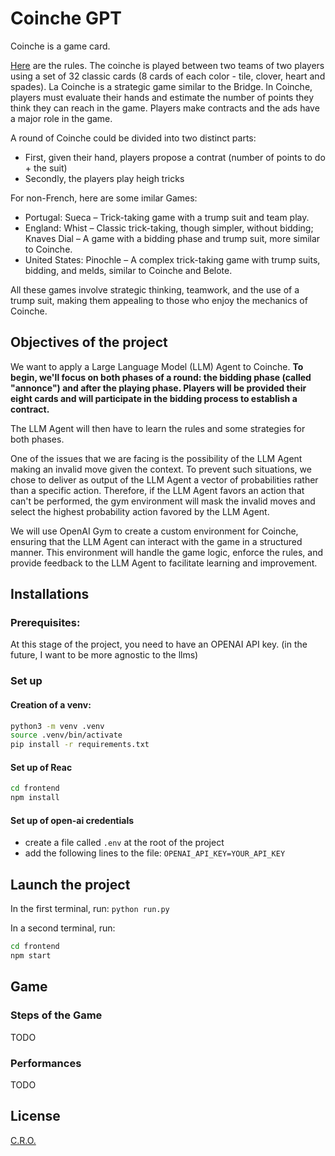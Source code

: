 # Coinche GPT

Coinche is a game card.


[Here](https://ibelote.com/en/rules-coinche.php) are the rules. The coinche is played between two teams of two players using a set of 32 classic cards (8 cards of each color - tile, clover, heart and spades). La Coinche is a strategic game similar to the Bridge. In Coinche, players must evaluate their hands and estimate the number of points they think they can reach in the game. Players make contracts and the ads have a major role in the game.

A round of Coinche could be divided into two distinct parts:
- First, given their hand, players propose a contrat (number of points to do + the suit)
- Secondly, the players play heigh tricks

For non-French, here are some imilar Games:
- Portugal: Sueca – Trick-taking game with a trump suit and team play.
- England: Whist – Classic trick-taking, though simpler, without bidding; Knaves Dial – A game with a bidding phase and trump suit, more similar to Coinche.
- United States: Pinochle – A complex trick-taking game with trump suits, bidding, and melds, similar to Coinche and Belote.

All these games involve strategic thinking, teamwork, and the use of a trump suit, making them appealing to those who enjoy the mechanics of Coinche.

## Objectives of the project

We want to apply a Large Language Model (LLM) Agent to Coinche. **To begin, we'll focus on both phases of a round: the bidding phase (called "annonce") and after the playing phase. Players will be provided their eight cards and will participate in the bidding process to establish a contract.**

The LLM Agent will then have to learn the rules and some strategies for both phases.

One of the issues that we are facing is the possibility of the LLM Agent making an invalid move given the context. To prevent such situations, we chose to deliver as output of the LLM Agent a vector of probabilities rather than a specific action. Therefore, if the LLM Agent favors an action that can't be performed, the gym environment will mask the invalid moves and select the highest probability action favored by the LLM Agent.

We will use OpenAI Gym to create a custom environment for Coinche, ensuring that the LLM Agent can interact with the game in a structured manner. This environment will handle the game logic, enforce the rules, and provide feedback to the LLM Agent to facilitate learning and improvement.


## Installations

### Prerequisites:

At this stage of the project, you need to have an OPENAI API key. (in the future, I want to be more agnostic to the llms)

### Set up

#### Creation of a venv:

```bash
python3 -m venv .venv
source .venv/bin/activate
pip install -r requirements.txt
```
#### Set up of Reac

```bash
cd frontend
npm install
```

#### Set up of open-ai credentials

- create a file called `.env` at the root of the project
- add the following lines to the file:
```OPENAI_API_KEY=YOUR_API_KEY```

## Launch the project

In the first terminal, run:
```python run.py```

In a second terminal, run:

```bash
cd frontend
npm start
```

## Game
### Steps of the Game
TODO

### Performances
TODO

## License
[C.R.O.](https://fr.wikipedia.org/wiki/Coinche)

